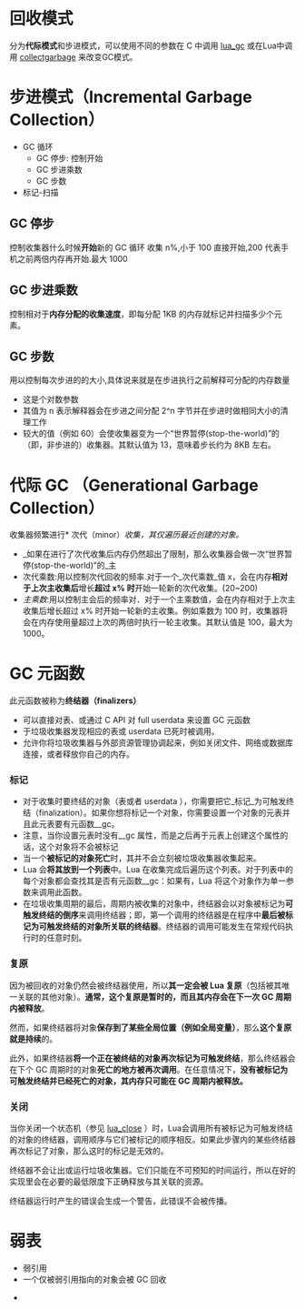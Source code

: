 # 回收模式
分为**代际模式**和步进模式，可以使用不同的参数在 C 中调用 [lua_gc](https://atom-l.github.io/lua5.4-manual-zh/4.6.html#lua_gc) 或在Lua中调用 [collectgarbage](https://atom-l.github.io/lua5.4-manual-zh/6.1.html#collectgarbage) 来改变GC模式。

# 步进模式（Incremental Garbage Collection）
- GC 循环
    - GC 停步: 控制开始
    - GC 步进乘数
    - GC 步数
- 标记-扫描

## GC 停步
控制收集器什么时候**开始**新的 GC 循环
收集 n%,小于 100 直接开始,200 代表手机之前两倍内存再开始.最大 1000
## GC 步进乘数
控制相对于**内存分配的收集速度**，即每分配 1KB 的内存就标记并扫描多少个元素。

## GC 步数
用以控制每次步进的的大小,具体说来就是在步进执行之前解释可分配的内存数量
- 这是个对数参数
- 其值为 n 表示解释器会在步进之间分配 2^n 字节并在步进时做相同大小的清理工作
- 较大的值（例如 60）会使收集器变为一个“世界暂停(stop-the-world)”的（即，非步进的）收集器。其默认值为 13，意味着步长约为 8KB 左右。

# 代际 GC （Generational Garbage Collection）
收集器频繁进行* 次代（minor）_收集，其仅遍历最近创建的对象。_

- _如果在进行了次代收集后内存仍然超出了限制，那么收集器会做一次“世界暂停(stop-the-world)”的_主
- 次代乘数:用以控制次代回收的频率.对于一个_次代乘数_值 x，会在内存**相对于上次主收集后**增长**超过 x% 时**开始一轮新的次代收集。(20~200)
- _主乘数_:用以控制主会后的频率对．对于一个主乘数值，会在内存相对于上次主收集后增长超过 x% 时开始一轮新的主收集。例如乘数为 100 时，收集器将会在内存使用量超过上次的两倍时执行一轮主收集。其默认值是 100，最大为 1000。

# GC 元函数
此元函数被称为**终结器（finalizers）**

- 可以直接对表、或通过 C API 对 full userdata 来设置 GC 元函数
- 于垃圾收集器发现相应的表或 userdata 已死时被调用。
- 允许你将垃圾收集器与外部资源管理协调起来，例如关闭文件、网络或数据库连接，或者释放你自己的内存。

### 标记
- 对于收集时要终结的对象（表或者 userdata ），你需要把它_标记_为可触发终结（finalization）。如果你想将标记一个对象，你需要设置一个对象的元表并且此元表要有元函数__gc。
- 注意，当你设置元表时没有__gc 属性，而是之后再于元表上创建这个属性的话，这个对象将不会被标记
- 当一个**被标记的对象死亡**时，其并不会立刻被垃圾收集器收集起来。
- Lua 会**将其放到一个列表**中。Lua 在收集完成后遍历这个列表。对于列表中的每个对象都会查找其是否有元函数__gc：如果有，Lua 将这个对象作为单一参数来调用此函数。
- 在垃圾收集周期的最后，周期内被收集的对象中，终结器会以对象被标记为**可触发终结的倒序**来调用终结器；即，第一个调用的终结器是在程序中**最后被标记为可触发终结的对象所关联的终结器**。终结器的调用可能发生在常规代码执行时的任意时刻。

### 复原
因为被回收的对象仍然会被终结器使用，所以**其一定会被 Lua 复原**（包括被其唯一关联的其他对象）。**通常，这个复原是暂时的，而且其内存会在下一次 GC 周期内被释放**。

然而，如果终结器将对象**保存到了某些全局位置（例如全局变量）**，那么**这个复原就是持续**的。

此外，如果终结器**将一个正在被终结的对象再次标记为可触发终结**，那么终结器会在下个 GC 周期时的对象**死亡的地方被再次调用**。在任意情况下，**没有被标记为可触发终结并已经死亡的对象，其内存只可能在 GC 周期内被释放。**

### 关闭
当你关闭一个状态机（参见 [lua_close](https://atom-l.github.io/lua5.4-manual-zh/4.6.html#lua_close) ）时，Lua会调用所有被标记为可触发终结的对象的终结器，调用顺序与它们被标记的顺序相反。如果此步骤内的某些终结器再次标记了对象，那么这时的标记是无效的。

终结器不会让出或运行垃圾收集器。它们只能在不可预知的时间运行，所以在好的实现里会在必要的最低限度下正确释放与其关联的资源。

终结器运行时产生的错误会生成一个警告，此错误不会被传播。

# 弱表
- 弱引用
- 一个仅被弱引用指向的对象会被 GC 回收
*
